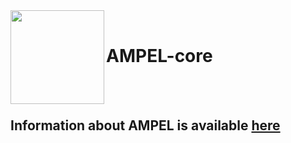 <img align="left" src="https://user-images.githubusercontent.com/17532220/213287939-c3f2db40-9c43-4d4c-8d55-68531cddcad7.png" width="150" height="150"/>
<br>

# AMPEL-core
<br><br>

## Information about AMPEL is available [here](https://github.com/AmpelProject)
